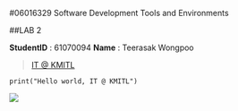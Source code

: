 #06016329 Software Development Tools and Environments

##LAB 2

**StudentID** : 61070094
**Name** : Teerasak Wongpoo

> [IT @ KMITL](https://www.it.kmitl.ac.th/)

```
print("Hello world, IT @ KMITL")
```
[![](https://www.it.kmitl.ac.th/wp-content/themes/itkmitl2017wp/img/nav-thai.svg)](https://www.it.kmitl.ac.th/)
